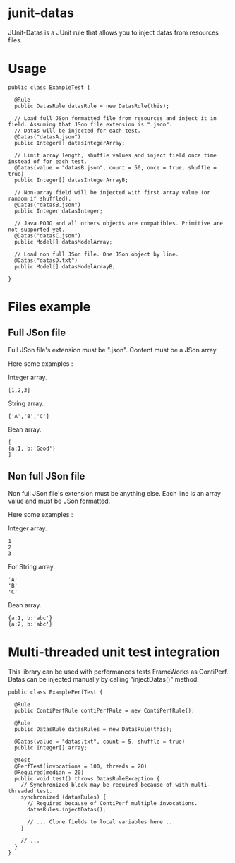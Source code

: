 # junit-datas
JUnit-Datas is a JUnit rule that allows you to inject datas from resources files.


# Usage
```
public class ExampleTest {

  @Rule
  public DatasRule datasRule = new DatasRule(this);
  
  // Load full JSon formatted file from resources and inject it in field. Assuming that JSon file extension is ".json".
  // Datas will be injected for each test.
  @Datas("datasA.json")
  public Integer[] datasIntegerArray;

  // Limit array length, shuffle values and inject field once time instead of for each test.
  @Datas(value = "datasB.json", count = 50, once = true, shuffle = true)
  public Integer[] datasIntegerArrayB;

  // Non-array field will be injected with first array value (or random if shuffled).
  @Datas("datasB.json")
  public Integer datasInteger;

  // Java POJO and all others objects are compatibles. Primitive are not supported yet.
  @Datas("datasC.json")
  public Model[] datasModelArray;

  // Load non full JSon file. One JSon object by line.
  @Datas("datasD.txt")
  public Model[] datasModelArrayB;

}
```

# Files example
## Full JSon file
Full JSon file's extension must be ".json".
Content must be a JSon array.

Here some examples :

Integer array.
```
[1,2,3]
```

String array.
```
['A','B','C']
```

Bean array.
```
[
{a:1, b:'Good'}
]
```


## Non full JSon file
Non full JSon file's extension must be anything else.
Each line is an array value and must be JSon formatted.

Here some examples :

Integer array.
```
1
2
3
```

For String array.
```
'A'
'B'
'C'
```

Bean array.
```
{a:1, b:'abc'}
{a:2, b:'abc'}
```

# Multi-threaded unit test integration
This library can be used with performances tests FrameWorks as ContiPerf.
Datas can be injected manually by calling "injectDatas()" method.
```
public class ExamplePerfTest {

  @Rule
  public ContiPerfRule contiPerfRule = new ContiPerfRule();

  @Rule
  public DatasRule datasRules = new DatasRule(this);

  @Datas(value = "datas.txt", count = 5, shuffle = true)
  public Integer[] array;

  @Test
  @PerfTest(invocations = 100, threads = 20)
  @Required(median = 20)
  public void test() throws DatasRuleException {
    // Synchronized block may be required because of with multi-threaded test.
    synchronized (datasRules) {
      // Required because of ContiPerf multiple invocations.
      datasRules.injectDatas();

      // ... Clone fields to local variables here ...
    }
    
    // ...
  }
}
```